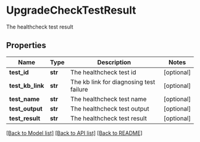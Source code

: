 # UpgradeCheckTestResult

The healthcheck test result

## Properties
Name | Type | Description | Notes
------------ | ------------- | ------------- | -------------
**test_id** | **str** | The healthcheck test id | [optional] 
**test_kb_link** | **str** | The kb link for diagnosing test failure | [optional] 
**test_name** | **str** | The healthcheck test name | [optional] 
**test_output** | **str** | The healthcheck test output | [optional] 
**test_result** | **str** | The healthcheck test result | [optional] 

[[Back to Model list]](../README.md#documentation-for-models) [[Back to API list]](../README.md#documentation-for-api-endpoints) [[Back to README]](../README.md)


